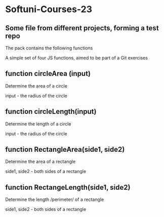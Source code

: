 # Softuni-Courses-23
## Some file from different projects, forming a test repo

The pack contains the following functions 

A simple set of four JS functions, aimed to 
be part of a Git exercises 


function circleArea (input)
--

Determine the area of a circle

input - the radius of the circle


function circleLength(input)
--

Determine the length of a circle

input - the radius of the circle

function RectangleArea(side1, side2)
--

Determine the area of a rectangle

side1, side2 - both sides of a rectangle

function RectangeLength(side1, side2)
--

Determine the length /perimeter/ of a rectangle

side1, side2 - both sides of a rectangle